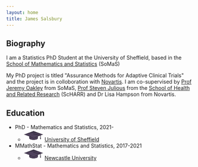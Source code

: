 ```yaml
---
layout: home
title: James Salsbury
---
```

## Biography

I am a Statistics PhD Student at the University of Sheffield, based in the [School of Mathematics and Statistics](https://www.sheffield.ac.uk/maths) (SoMaS)

My PhD project is titled "Assurance Methods for Adaptive Clinical Trials" and the project is in colloboration with [Novartis](https://www.novartis.co.uk/). I am co-supervised by [Prof Jeremy Oakley](http://www.jeremy-oakley.staff.shef.ac.uk/) from SoMaS, [Prof Steven Julious](https://www.sheffield.ac.uk/scharr/people/staff/steven-julious) from the [School of Health and Related Research](https://www.sheffield.ac.uk/scharr) (ScHARR) and Dr Lisa Hampson from Novartis.

## Education

* PhD - Mathematics and Statistics, 2021-
    - <img src="/assets/img/Grad.jpg" height="30px"> [University of Sheffield](https://www.sheffield.ac.uk/)
* MMathStat - Mathematics and Statistics, 2017-2021
    - <img src="/assets/img/Grad.jpg" height="30px"> [Newcastle University](https://www.ncl.ac.uk/)